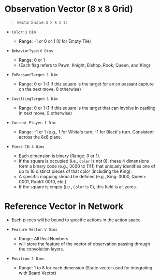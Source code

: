 # Observation Vector (8 x 8 Grid)

> Vector Shape: ```8 X 8 X 14```

- ```Color```: ```1 Dim```
    - Range: -1 or 0 or 1 (0 for Empty Tile)

- ```BehaviorType```: ```6 Dims``` 
    - Range: 0 or 1
    - (Each flag refers to Pawn, Knight, Bishop, Rook, Queen, and King)

- ```EnPassantTarget```: ```1 Dim```
    - Range: 0 or 1 (1 if this square is the target for an en passant capture on the next move, 0 otherwise)

- ```CastliingTarget```: ```1 Dim```
    - Range: 0 or 1 (1 if this square is the target that can involve in castling in next move, 0 otherwise)

- ```Current Player```: ```1 Dim```
    - Range: -1 or 1 (e.g., 1 for White's turn, -1 for Black's turn. Consistent across the 8x8 plane.

- ```Piece ID```: ```4 Dims```
    - Each dimension is binary (Range: 0 or 1).
    - If the square is occupied (i.e., ```Color``` is not 0), these 4 dimensions form a binary code (e.g., 0000 to 1111) that uniquely identifies one of up to 16 distinct pieces of that color (including the King).
    - A specific mapping should be defined (e.g., King: 0000, Queen: 0001, Rook1: 0010, etc.).
    - If the square is empty (i.e., ```Color``` is 0), this field is all zeros.

# Reference Vector in Network
- Each pieces will be bound to specific actions in the action space

- ```Feature Vector```: ```V Dims```
    - Range: All Real Numbers
    - will store the feature of the vector of observation passing through the convolution layers.

- ```Position```: ```2 Dims``` 
    - Range: 1 to 8 for each dimension (Static vector used for integrating with Board Vector)